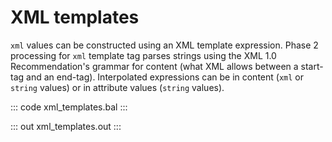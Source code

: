 # XML templates

`xml` values can be constructed using an XML template expression.
Phase 2 processing for `xml` template tag parses strings using 
the XML 1.0 Recommendation's grammar for content (what XML allows 
between a start-tag and an end-tag).
Interpolated expressions can be in content (`xml` or `string` values) 
or in attribute values (`string` values).

::: code xml_templates.bal :::

::: out xml_templates.out :::